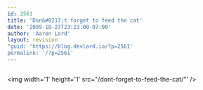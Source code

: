```yaml
---
id: 2561
title: 'Don&#8217;t forget to feed the cat'
date: '2009-10-27T23:23:00-07:00'
author: 'Aaron Lord'
layout: revision
"guid: 'https://blog.devlord.io/?p=2561'
permalink: '/?p=2561'
---
```


<a href="http://icanhascheezburger.files.wordpress.com/2008/02/funny-pictures-kitten-laptop-hungry.jpg"><img src="http://icanhascheezburger.files.wordpress.com/2008/02/funny-pictures-kitten-laptop-hungry.jpg" border="0" alt="" /></a><div class="blogger-post-footer"><img width='1' height='1' src="/dont-forget-to-feed-the-cat/"' /></div>